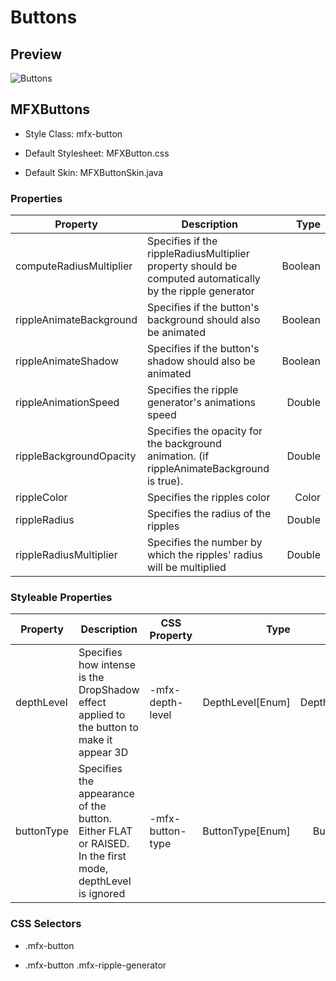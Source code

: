 # Buttons

## Preview

<img src="https://imgur.com/jATdGFL.gif" alt="Buttons">

## MFXButtons

- Style Class: mfx-button

- Default Stylesheet: MFXButton.css

- Default Skin: MFXButtonSkin.java

### Properties

| Property                | Description                                                                                               | Type    |
| ----------------------- | --------------------------------------------------------------------------------------------------------- | -------:|
| computeRadiusMultiplier | Specifies if the rippleRadiusMultiplier property should be computed automatically by the ripple generator | Boolean |
| rippleAnimateBackground | Specifies if the button's background should also be animated                                              | Boolean |
| rippleAnimateShadow     | Specifies if the button's shadow should also be animated                                                  | Boolean |
| rippleAnimationSpeed    | Specifies the ripple generator's animations speed                                                         | Double  |
| rippleBackgroundOpacity | Specifies the opacity for the background animation. (if rippleAnimateBackground is true).                 | Double  |
| rippleColor             | Specifies the ripples color                                                                               | Color   |
| rippleRadius            | Specifies the radius of the ripples                                                                       | Double  |
| rippleRadiusMultiplier  | Specifies the number by which the ripples' radius will be multiplied                                      | Double  |

### Styleable Properties

| Property   | Description                                                                                             | CSS Property     | Type             | Default Value     |
| ---------- | ------------------------------------------------------------------------------------------------------- | ---------------- | ----------------:| -----------------:|
| depthLevel | Specifies how intense is the DropShadow effect applied to the button to make it appear 3D               | -mfx-depth-level | DepthLevel[Enum] | DepthLevel.LEVEL2 |
| buttonType | Specifies the appearance of the button. Either FLAT or RAISED. In the first mode, depthLevel is ignored | -mfx-button-type | ButtonType[Enum] | ButtonType.FLAT   |

### CSS Selectors

- .mfx-button

- .mfx-button .mfx-ripple-generator
